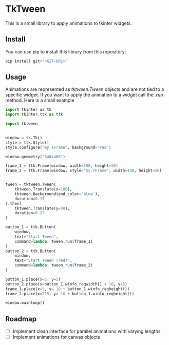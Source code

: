 # TkTween

This is a small library to apply animations to tkinter widgets.

## Install

You can use pip to install this library from this repository:

```python
pip install git+"<GIT-URL>"
```

## Usage

Animations are represented as *tktween.Tween* objects and are not tied to a specific widget.
If you want to apply the animation to a widget call the *.run* method.
Here is a small example

```python
import tkinter as tk
import tkinter.ttk as ttk

import tktween
        

window = tk.Tk()
style = ttk.Style()
style.configure("my.TFrame", background="red")

window.geometry("640x480")

frame_1 = ttk.Frame(window, width=100, height=50)
frame_2 = ttk.Frame(window, style="my.TFrame", width=100, height=50)


tween = tktween.Tween(
    tktween.Translate(x=100),
    tktween.Background(end_color='blue'),
    duration=0.15
).then(
    tktween.Translate(y=50),
    duration=0.25
)

button_1 = ttk.Button(
    window,
    text="Start Tween",
    command=lambda: tween.run(frame_1)
)
button_2 = ttk.Button(
    window,
    text="Start Tween (red)",
    command=lambda: tween.run(frame_2)
)

button_1.place(x=5, y=5)
button_2.place(x=button_1.winfo_reqwidth() + 10, y=5)
frame_1.place(x=5, y= 10 + button_1.winfo_reqheight())
frame_2.place(x=215, y= 10 + button_1.winfo_reqheight())

window.mainloop()
```


## Roadmap

- [ ] Implement clean interface for parallel animations with varying lengths
- [ ] Implement animations for canvas objects